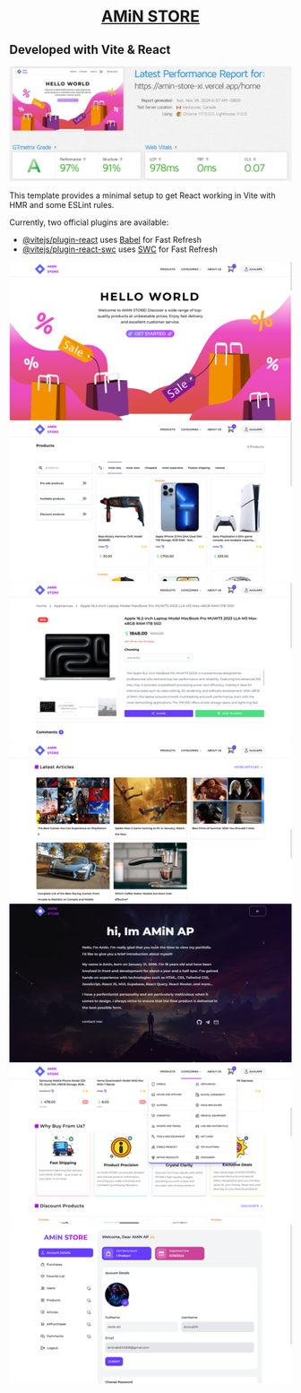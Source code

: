 <h1 align="center"><a href="https://amin-store-xi.vercel.app">AMiN STORE</a></h1>

## Developed with Vite & React

<img src="https://raw.githubusercontent.com/aminabdiii/amin-store/refs/heads/master/public/amin-store-performance.png" alt="performance"/>

This template provides a minimal setup to get React working in Vite with HMR and some ESLint rules.

Currently, two official plugins are available:

- [@vitejs/plugin-react](https://github.com/vitejs/vite-plugin-react/blob/main/packages/plugin-react/README.md) uses [Babel](https://babeljs.io/) for Fast Refresh
- [@vitejs/plugin-react-swc](https://github.com/vitejs/vite-plugin-react-swc) uses [SWC](https://swc.rs/) for Fast Refresh

<img src="./images/7.png" alt="image 7" />
<img src="./images/1.png" alt="image 1" />
<img src="./images/2.png" alt="image 2" />
<img src="./images/3.png" alt="image 3" />
<img src="./images/4.png" alt="image 4" />
<img src="./images/5.png" alt="image 5" />
<img src="./images/6.png" alt="image 6" />

